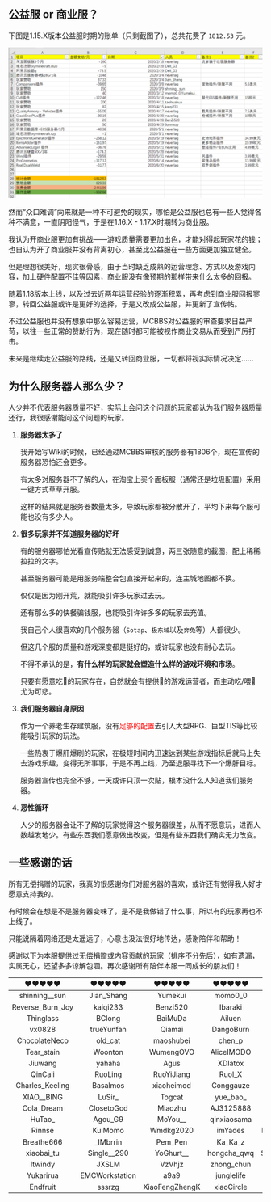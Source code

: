 ## 公益服 or 商业服？

下图是1.15.X版本公益服时期的账单（只剩截图了），总共花费了 `1812.53` 元。

![公益服时期的账单](pics/money.png)

然而“众口难调”向来就是一种不可避免的现实，哪怕是公益服也总有一些人觉得各种不满意，一直阴阳怪气，于是在1.16.X - 1.17.X时期转为商业服。

我认为开商业服更加有挑战——游戏质量需要更加出色，才能对得起玩家花的钱；也自认为开了商业服并没有背离初心，甚至比公益服在一些方面更加独立健全。

但是理想很美好，现实很骨感，由于当时缺乏成熟的运营理念、方式以及游戏内容，加上硬件配置不佳等因素，商业服没有像预期的那样带来什么太多的回报。

随着1.18版本上线，以及过去近两年运营经验的逐渐积累，再考虑到商业服回报寥寥，转回公益服或许是更好的选择，于是又改成公益服，并更新了宣传帖。

不过公益服也并没有想象中那么容易运营，MCBBS对公益服的审查要求日益严苛，以往一些正常的赞助行为，现在随时都可能被视作商业交易从而受到严厉打击。

未来是继续走公益服的路线，还是又转回商业服，一切都将视实际情况决定……

## 为什么服务器人那么少？

人少并不代表服务器质量不好，实际上会问这个问题的玩家都认为我们服务器质量还行，我很感谢能问这个问题的玩家。

1. **服务器太多了**

    我开始写Wiki的时候，已经通过MCBBS审核的服务器有1806个，现在宣传的服务器恐怕还会更多。

    有太多对服务器不了解的人，在淘宝上买个面板服（通常还是垃圾配置）采用一键方式草草开服。

    这样的结果就是服务器数量太多，导致玩家都被分散开了，平均下来每个服可能也没有多少人。

2. **很多玩家并不知道服务器的好坏**

    有的服务器哪怕光看宣传贴就无法感受到诚意，两三张随意的截图，配上稀稀拉拉的文字。

    甚至服务器可能是用服务端整合包直接开起来的，连主城地图都不换。

    仅仅是因为刚开荒，就能吸引许多玩家过去玩。

    还有那么多的快餐骗钱服，也能吸引许许多多的玩家去充值。

    我自己个人很喜欢的几个服务器（`Sotap`、`极东域`以及`奔兔`等）人都很少。

    但这几个服的质量和游戏深度都是挺好的，或许玩家也没有耐心去玩。
    
    不得不承认的是，**有什么样的玩家就会塑造什么样的游戏环境和市场**。
    
    只要有愿意吃💩的玩家存在，自然就会有提供💩的游戏运营者，而主动吃/喂💩尤为可悲。

3. **我们服务器自身原因**

    作为一个养老生存建筑服，没有<font color=red>足够的配置</font>去引入大型RPG、巨型TIS等比较能吸引玩家的玩法。

    一些热衷于爆肝爆刷的玩家，在极短时间内迅速达到某些游戏指标后就马上失去游戏乐趣，变得无所事事，于是不再上线，乃至退服寻找下一个爆肝目标。

    服务器宣传也完全不够，一天或许只顶一次贴，根本没什么人知道我们服务器。

4. **恶性循环**

    人少的服务器会让不了解的玩家觉得这个服务器很差，从而不愿意玩，进而人数越发地少。有些东西我们愿意做出改变，但是有些东西我们确实无力改变。

## 一些感谢的话

所有无偿捐赠的玩家，我真的很感谢你们对服务器的喜欢，或许还有觉得我人好才愿意支持我的。

有时候会在想是不是服务器变味了，是不是我做错了什么事，所以有的玩家再也不上线了。

只能说隔着网络还是太遥远了，心意也没法很好地传达，感谢陪伴和帮助！

感谢以下为本服提供过无偿捐赠或内容贡献的玩家（排序不分先后），如有遗漏，实属无心，还望多多谅解包涵。再次感谢所有陪伴本服一同成长的朋友们！

|❤❤❤❤❤|❤❤❤❤❤|❤❤❤❤❤|❤❤❤❤❤|❤❤❤❤❤|
|:--:|:--:|:--:|:--:|:--:|
|shinning__sun|Jian_Shang|Yumekui|momo0_0|taohuahua|
|Reverse_Burn_Joy|kaiqi233|Benzi520|Ibaraki|John_wzy|
|Thinglass|BClong|BaiMuDa|Ailuen|maples__|
|vx0828|trueYunfan|Qiamai|DangoBurn|MoonAnn|
|ChocolateNeco|old_cat|maoshubei|chen_p|HuaQQQQ|
|Tear_stain|Woonton|WumengOVO|AliceIMODO|NULL_2020|
|Jiuwang|yahaha|Agus|XDIatox|Kiyohime___|
|QinCaii|RuoLing|RuoYiJiang|Ruol_X|LuoTe|
|Charles_Keeling|Basalmos|xiaoheimod|Conggauze|RsDrr|
|XIAO__BING|LuSir_|Togcat|yue_bao_|SCP706|
|Cola_Dream|ClosetoGod|Miaozhu|AJ3125888|x_bodd|
|HuTao_|Agou_G9|MoYou__|qinxiaosama|Yu_Zan|
|Rinnse|KuiMomo|Wmdkg2020|imYades|FoolishXiaoxuan|
|Breathe666|_IMbrrin|Pem_Pen|Ka_Ka_z|Yout0pia|
|xiaobai_tu|Single__290|YoGhurt__|hongcha_qwq|SparkringCreepr|
|Itwindy|JXSLM|VzVhjz|zhong_chun|2big_r|
|Yukarirua|EMCWorkstation|a9a9|junglelife|yeamforever|
|Endfruit|sssrzg|XiaoFengZhengK|xiaoCircle|Dust_star|